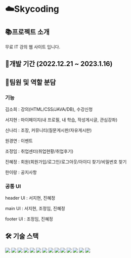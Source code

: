 # ☁️Skycoding

## 📚프로젝트 소개
무료 IT 강의 웹 사이트 입니다.
## 📅개발 기간  (2022.12.21 ~ 2023.1.16)
## 🐣팀원 및 역할 분담
### 기능
김소희 : 강의(HTML/CSS/JAVA/DB), 수강신청  

서지현 : 마이페이지(내 프로필, 내 학습, 작성게시글, 관심강좌)  

신나리 : 조장, 커뮤니티(질문게시판/자유게시판)  

원경연 : 이벤트  

조정임 : 취업센터(취업현황/취업후기)  

진혜정 : 회원(회원가입/로그인/로그아웃/아이디 찾기/비밀번호 찾기  

한이랑 : 공지사항  

### 공통 UI
header UI : 서지현, 진혜정  

main UI : 서지현, 조정임, 진혜정

footer UI : 조정임, 진혜정


## 🛠️ 기술 스택
<img src="https://img.shields.io/badge/html-E34F26?style=for-the-badge&logo=html5&logoColor=white"> <img src="https://img.shields.io/badge/JAVA-007396?style=for-the-badge&logo=java&logoColor=white"> <img src="https://img.shields.io/badge/javascript-F7DF1E?style=for-the-badge&logo=javascript&logoColor=black">
<img src="https://img.shields.io/badge/jquery-0769AD?style=for-the-badge&logo=jquery&logoColor=white"> <img src="https://img.shields.io/badge/css-1572B6?style=for-the-badge&logo=css3&logoColor=white">
<img src="https://img.shields.io/badge/bootstrap-7952B3?style=for-the-badge&logo=bootstrap&logoColor=white"> <img src="https://img.shields.io/badge/mysql-4479A1?style=for-the-badge&logo=mysql&logoColor=white"> <img src="https://img.shields.io/badge/apache tomcat-F8DC75?style=for-the-badge&logo=apachetomcat&logoColor=white">
<img src="https://img.shields.io/badge/github-181717?style=for-the-badge&logo=github&logoColor=white"> <img src="https://img.shields.io/badge/slack-4A154B?style=for-the-badge&logo=slack&logoColor=white"> <img src="https://img.shields.io/badge/diagrams.net-F08705?style=for-the-badge&logo=diagrams.net&logoColor=white"> <img src="https://img.shields.io/badge/Eclipse IDE-2C2255?style=for-the-badge&logo=Eclipse IDE&logoColor=white"> 
<img src="https://img.shields.io/badge/erd cloud-EA4AAA?style=for-the-badge&logo=erd cloud&logoColor=white"> <img src="https://img.shields.io/badge/jsp-8BC0D0?style=for-the-badge&logo=jsp&logoColor=white">


